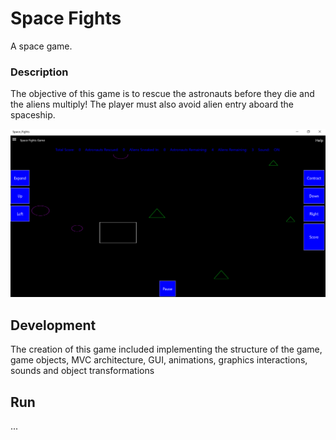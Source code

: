 # Space Fights
A space game.

### Description
The objective of this game is to rescue the astronauts before they die and the aliens multiply! The player must also avoid alien entry aboard the spaceship.

![alt text](https://github.com/anthonytran2/Space_Fights/blob/master/sfpic.png)

## Development
The creation of this game included implementing the structure of the game, game objects, MVC architecture, GUI, animations, graphics interactions, sounds and object transformations

## Run
...
